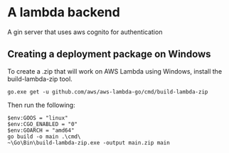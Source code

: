 # A lambda backend
A gin server that uses aws cognito for authentication

## Creating a deployment package on Windows
To create a .zip that will work on AWS Lambda using Windows, install the build-lambda-zip tool.

```
go.exe get -u github.com/aws/aws-lambda-go/cmd/build-lambda-zip
```

Then run the following:

```
$env:GOOS = "linux"
$env:CGO_ENABLED = "0"
$env:GOARCH = "amd64"
go build -o main .\cmd\
~\Go\Bin\build-lambda-zip.exe -output main.zip main
```
